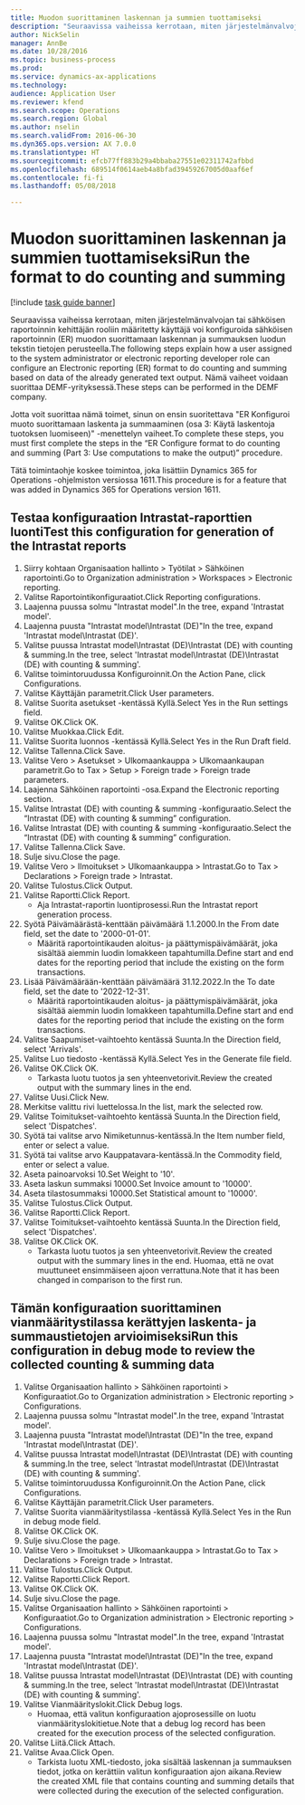 ```yaml
--- 
title: Muodon suorittaminen laskennan ja summien tuottamiseksi
description: "Seuraavissa vaiheissa kerrotaan, miten järjestelmänvalvojan tai sähköisen raportoinnin kehittäjän rooliin määritetty käyttäjä voi konfiguroida sähköisen raportoinnin (ER) muodon suorittamaan laskennan ja summauksen luodun tekstin tietojen perusteella."
author: NickSelin
manager: AnnBe
ms.date: 10/28/2016
ms.topic: business-process
ms.prod: 
ms.service: dynamics-ax-applications
ms.technology: 
audience: Application User
ms.reviewer: kfend
ms.search.scope: Operations
ms.search.region: Global
ms.author: nselin
ms.search.validFrom: 2016-06-30
ms.dyn365.ops.version: AX 7.0.0
ms.translationtype: HT
ms.sourcegitcommit: efcb77ff883b29a4bbaba27551e02311742afbbd
ms.openlocfilehash: 689514f0614aeb4a8bfad39459267005d0aaf6ef
ms.contentlocale: fi-fi
ms.lasthandoff: 05/08/2018

---
```

# <a name="run-the-format-to-do-counting-and-summing"></a><span data-ttu-id="7b3dd-103">Muodon suorittaminen laskennan ja summien tuottamiseksi</span><span class="sxs-lookup"><span data-stu-id="7b3dd-103">Run the format to do counting and summing</span></span>

[!include [task guide banner](../../includes/task-guide-banner.md)]

<span data-ttu-id="7b3dd-104">Seuraavissa vaiheissa kerrotaan, miten järjestelmänvalvojan tai sähköisen raportoinnin kehittäjän rooliin määritetty käyttäjä voi konfiguroida sähköisen raportoinnin (ER) muodon suorittamaan laskennan ja summauksen luodun tekstin tietojen perusteella.</span><span class="sxs-lookup"><span data-stu-id="7b3dd-104">The following steps explain how a user assigned to the system administrator or electronic reporting developer role can configure an Electronic reporting (ER) format to do counting and summing based on data of the already generated text output.</span></span> <span data-ttu-id="7b3dd-105">Nämä vaiheet voidaan suorittaa DEMF-yrityksessä.</span><span class="sxs-lookup"><span data-stu-id="7b3dd-105">These steps can be performed in the DEMF company.</span></span>

<span data-ttu-id="7b3dd-106">Jotta voit suorittaa nämä toimet, sinun on ensin suoritettava "ER Konfiguroi muoto suorittamaan laskenta ja summaaminen (osa 3: Käytä laskentoja tuotoksen luomiseen)" -menettelyn vaiheet.</span><span class="sxs-lookup"><span data-stu-id="7b3dd-106">To complete these steps, you must first complete the steps in the “ER Configure format to do counting and summing (Part 3: Use computations to make the output)” procedure.</span></span>

<span data-ttu-id="7b3dd-107">Tätä toimintaohje koskee toimintoa, joka lisättiin Dynamics 365 for Operations -ohjelmiston versiossa 1611.</span><span class="sxs-lookup"><span data-stu-id="7b3dd-107">This procedure is for a feature that was added in Dynamics 365 for Operations version 1611.</span></span>


## <a name="test-this-configuration-for-generation-of-the-intrastat-reports"></a><span data-ttu-id="7b3dd-108">Testaa konfiguraation Intrastat-raporttien luonti</span><span class="sxs-lookup"><span data-stu-id="7b3dd-108">Test this configuration for generation of the Intrastat reports</span></span>
1. <span data-ttu-id="7b3dd-109">Siirry kohtaan Organisaation hallinto > Työtilat > Sähköinen raportointi.</span><span class="sxs-lookup"><span data-stu-id="7b3dd-109">Go to Organization administration > Workspaces > Electronic reporting.</span></span>
2. <span data-ttu-id="7b3dd-110">Valitse Raportointikonfiguraatiot.</span><span class="sxs-lookup"><span data-stu-id="7b3dd-110">Click Reporting configurations.</span></span>
3. <span data-ttu-id="7b3dd-111">Laajenna puussa solmu "Intrastat model".</span><span class="sxs-lookup"><span data-stu-id="7b3dd-111">In the tree, expand 'Intrastat model'.</span></span>
4. <span data-ttu-id="7b3dd-112">Laajenna puusta "Intrastat model\Intrastat (DE)"</span><span class="sxs-lookup"><span data-stu-id="7b3dd-112">In the tree, expand 'Intrastat model\Intrastat (DE)'.</span></span>
5. <span data-ttu-id="7b3dd-113">Valitse puussa Intrastat model\Intrastat (DE)\Intrastat (DE) with counting & summing.</span><span class="sxs-lookup"><span data-stu-id="7b3dd-113">In the tree, select 'Intrastat model\Intrastat (DE)\Intrastat (DE) with counting & summing'.</span></span>
6. <span data-ttu-id="7b3dd-114">Valitse toimintoruudussa Konfiguroinnit.</span><span class="sxs-lookup"><span data-stu-id="7b3dd-114">On the Action Pane, click Configurations.</span></span>
7. <span data-ttu-id="7b3dd-115">Valitse Käyttäjän parametrit.</span><span class="sxs-lookup"><span data-stu-id="7b3dd-115">Click User parameters.</span></span>
8. <span data-ttu-id="7b3dd-116">Valitse Suorita asetukset -kentässä Kyllä.</span><span class="sxs-lookup"><span data-stu-id="7b3dd-116">Select Yes in the Run settings field.</span></span>
9. <span data-ttu-id="7b3dd-117">Valitse OK.</span><span class="sxs-lookup"><span data-stu-id="7b3dd-117">Click OK.</span></span>
10. <span data-ttu-id="7b3dd-118">Valitse Muokkaa.</span><span class="sxs-lookup"><span data-stu-id="7b3dd-118">Click Edit.</span></span>
11. <span data-ttu-id="7b3dd-119">Valitse Suorita luonnos -kentässä Kyllä.</span><span class="sxs-lookup"><span data-stu-id="7b3dd-119">Select Yes in the Run Draft field.</span></span>
12. <span data-ttu-id="7b3dd-120">Valitse Tallenna.</span><span class="sxs-lookup"><span data-stu-id="7b3dd-120">Click Save.</span></span>
13. <span data-ttu-id="7b3dd-121">Valitse Vero > Asetukset > Ulkomaankauppa > Ulkomaankaupan parametrit.</span><span class="sxs-lookup"><span data-stu-id="7b3dd-121">Go to Tax > Setup > Foreign trade > Foreign trade parameters.</span></span>
14. <span data-ttu-id="7b3dd-122">Laajenna Sähköinen raportointi -osa.</span><span class="sxs-lookup"><span data-stu-id="7b3dd-122">Expand the Electronic reporting section.</span></span>
15. <span data-ttu-id="7b3dd-123">Valitse Intrastat (DE) with counting & summing -konfiguraatio.</span><span class="sxs-lookup"><span data-stu-id="7b3dd-123">Select the “Intrastat (DE) with counting & summing” configuration.</span></span>
16. <span data-ttu-id="7b3dd-124">Valitse Intrastat (DE) with counting & summing -konfiguraatio.</span><span class="sxs-lookup"><span data-stu-id="7b3dd-124">Select the “Intrastat (DE) with counting & summing” configuration.</span></span>
17. <span data-ttu-id="7b3dd-125">Valitse Tallenna.</span><span class="sxs-lookup"><span data-stu-id="7b3dd-125">Click Save.</span></span>
18. <span data-ttu-id="7b3dd-126">Sulje sivu.</span><span class="sxs-lookup"><span data-stu-id="7b3dd-126">Close the page.</span></span>
19. <span data-ttu-id="7b3dd-127">Valitse Vero > Ilmoitukset > Ulkomaankauppa > Intrastat.</span><span class="sxs-lookup"><span data-stu-id="7b3dd-127">Go to Tax > Declarations > Foreign trade > Intrastat.</span></span>
20. <span data-ttu-id="7b3dd-128">Valitse Tulostus.</span><span class="sxs-lookup"><span data-stu-id="7b3dd-128">Click Output.</span></span>
21. <span data-ttu-id="7b3dd-129">Valitse Raportti.</span><span class="sxs-lookup"><span data-stu-id="7b3dd-129">Click Report.</span></span>
    * <span data-ttu-id="7b3dd-130">Aja Intrastat-raportin luontiprosessi.</span><span class="sxs-lookup"><span data-stu-id="7b3dd-130">Run the Intrastat report generation process.</span></span>  
22. <span data-ttu-id="7b3dd-131">Syötä Päivämäärästä-kenttään päivämäärä 1.1.2000.</span><span class="sxs-lookup"><span data-stu-id="7b3dd-131">In the From date field, set the date to '2000-01-01'.</span></span>
    * <span data-ttu-id="7b3dd-132">Määritä raportointikauden aloitus- ja päättymispäivämäärät, joka sisältää aiemmin luodin lomakkeen tapahtumilla.</span><span class="sxs-lookup"><span data-stu-id="7b3dd-132">Define start and end dates for the reporting period that include the existing on the form transactions.</span></span>  
23. <span data-ttu-id="7b3dd-133">Lisää Päivämäärään-kenttään päivämäärä 31.12.2022.</span><span class="sxs-lookup"><span data-stu-id="7b3dd-133">In the To date field, set the date to '2022-12-31'.</span></span>
    * <span data-ttu-id="7b3dd-134">Määritä raportointikauden aloitus- ja päättymispäivämäärät, joka sisältää aiemmin luodin lomakkeen tapahtumilla.</span><span class="sxs-lookup"><span data-stu-id="7b3dd-134">Define start and end dates for the reporting period that include the existing on the form transactions.</span></span>  
24. <span data-ttu-id="7b3dd-135">Valitse Saapumiset-vaihtoehto kentässä Suunta.</span><span class="sxs-lookup"><span data-stu-id="7b3dd-135">In the Direction field, select 'Arrivals'.</span></span>
25. <span data-ttu-id="7b3dd-136">Valitse Luo tiedosto -kentässä Kyllä.</span><span class="sxs-lookup"><span data-stu-id="7b3dd-136">Select Yes in the Generate file field.</span></span>
26. <span data-ttu-id="7b3dd-137">Valitse OK.</span><span class="sxs-lookup"><span data-stu-id="7b3dd-137">Click OK.</span></span>
    * <span data-ttu-id="7b3dd-138">Tarkasta luotu tuotos ja sen yhteenvetorivit.</span><span class="sxs-lookup"><span data-stu-id="7b3dd-138">Review the created output with the summary lines in the end.</span></span>  
27. <span data-ttu-id="7b3dd-139">Valitse Uusi.</span><span class="sxs-lookup"><span data-stu-id="7b3dd-139">Click New.</span></span>
28. <span data-ttu-id="7b3dd-140">Merkitse valittu rivi luettelossa.</span><span class="sxs-lookup"><span data-stu-id="7b3dd-140">In the list, mark the selected row.</span></span>
29. <span data-ttu-id="7b3dd-141">Valitse Toimitukset-vaihtoehto kentässä Suunta.</span><span class="sxs-lookup"><span data-stu-id="7b3dd-141">In the Direction field, select 'Dispatches'.</span></span>
30. <span data-ttu-id="7b3dd-142">Syötä tai valitse arvo Nimiketunnus-kentässä.</span><span class="sxs-lookup"><span data-stu-id="7b3dd-142">In the Item number field, enter or select a value.</span></span>
31. <span data-ttu-id="7b3dd-143">Syötä tai valitse arvo Kauppatavara-kentässä.</span><span class="sxs-lookup"><span data-stu-id="7b3dd-143">In the Commodity field, enter or select a value.</span></span>
32. <span data-ttu-id="7b3dd-144">Aseta painoarvoksi 10.</span><span class="sxs-lookup"><span data-stu-id="7b3dd-144">Set Weight to '10'.</span></span>
33. <span data-ttu-id="7b3dd-145">Aseta laskun summaksi 10000.</span><span class="sxs-lookup"><span data-stu-id="7b3dd-145">Set Invoice amount to '10000'.</span></span>
34. <span data-ttu-id="7b3dd-146">Aseta tilastosummaksi 10000.</span><span class="sxs-lookup"><span data-stu-id="7b3dd-146">Set Statistical amount to '10000'.</span></span>
35. <span data-ttu-id="7b3dd-147">Valitse Tulostus.</span><span class="sxs-lookup"><span data-stu-id="7b3dd-147">Click Output.</span></span>
36. <span data-ttu-id="7b3dd-148">Valitse Raportti.</span><span class="sxs-lookup"><span data-stu-id="7b3dd-148">Click Report.</span></span>
37. <span data-ttu-id="7b3dd-149">Valitse Toimitukset-vaihtoehto kentässä Suunta.</span><span class="sxs-lookup"><span data-stu-id="7b3dd-149">In the Direction field, select 'Dispatches'.</span></span>
38. <span data-ttu-id="7b3dd-150">Valitse OK.</span><span class="sxs-lookup"><span data-stu-id="7b3dd-150">Click OK.</span></span>
    * <span data-ttu-id="7b3dd-151">Tarkasta luotu tuotos ja sen yhteenvetorivit.</span><span class="sxs-lookup"><span data-stu-id="7b3dd-151">Review the created output with the summary lines in the end.</span></span> <span data-ttu-id="7b3dd-152">Huomaa, että ne ovat muuttuneet ensimmäiseen ajoon verrattuna.</span><span class="sxs-lookup"><span data-stu-id="7b3dd-152">Note that it has been changed in comparison to the first run.</span></span>  

## <a name="run-this-configuration-in-debug-mode-to-review-the-collected-counting--summing-data"></a><span data-ttu-id="7b3dd-153">Tämän konfiguraation suorittaminen vianmääritystilassa kerättyjen laskenta- ja summaustietojen arvioimiseksi</span><span class="sxs-lookup"><span data-stu-id="7b3dd-153">Run this configuration in debug mode to review the collected counting & summing data</span></span>
1. <span data-ttu-id="7b3dd-154">Valitse Organisaation hallinto > Sähköinen raportointi > Konfiguraatiot.</span><span class="sxs-lookup"><span data-stu-id="7b3dd-154">Go to Organization administration > Electronic reporting > Configurations.</span></span>
2. <span data-ttu-id="7b3dd-155">Laajenna puussa solmu "Intrastat model".</span><span class="sxs-lookup"><span data-stu-id="7b3dd-155">In the tree, expand 'Intrastat model'.</span></span>
3. <span data-ttu-id="7b3dd-156">Laajenna puusta "Intrastat model\Intrastat (DE)"</span><span class="sxs-lookup"><span data-stu-id="7b3dd-156">In the tree, expand 'Intrastat model\Intrastat (DE)'.</span></span>
4. <span data-ttu-id="7b3dd-157">Valitse puussa Intrastat model\Intrastat (DE)\Intrastat (DE) with counting & summing.</span><span class="sxs-lookup"><span data-stu-id="7b3dd-157">In the tree, select 'Intrastat model\Intrastat (DE)\Intrastat (DE) with counting & summing'.</span></span>
5. <span data-ttu-id="7b3dd-158">Valitse toimintoruudussa Konfiguroinnit.</span><span class="sxs-lookup"><span data-stu-id="7b3dd-158">On the Action Pane, click Configurations.</span></span>
6. <span data-ttu-id="7b3dd-159">Valitse Käyttäjän parametrit.</span><span class="sxs-lookup"><span data-stu-id="7b3dd-159">Click User parameters.</span></span>
7. <span data-ttu-id="7b3dd-160">Valitse Suorita vianmääritystilassa -kentässä Kyllä.</span><span class="sxs-lookup"><span data-stu-id="7b3dd-160">Select Yes in the Run in debug mode field.</span></span>
8. <span data-ttu-id="7b3dd-161">Valitse OK.</span><span class="sxs-lookup"><span data-stu-id="7b3dd-161">Click OK.</span></span>
9. <span data-ttu-id="7b3dd-162">Sulje sivu.</span><span class="sxs-lookup"><span data-stu-id="7b3dd-162">Close the page.</span></span>
10. <span data-ttu-id="7b3dd-163">Valitse Vero > Ilmoitukset > Ulkomaankauppa > Intrastat.</span><span class="sxs-lookup"><span data-stu-id="7b3dd-163">Go to Tax > Declarations > Foreign trade > Intrastat.</span></span>
11. <span data-ttu-id="7b3dd-164">Valitse Tulostus.</span><span class="sxs-lookup"><span data-stu-id="7b3dd-164">Click Output.</span></span>
12. <span data-ttu-id="7b3dd-165">Valitse Raportti.</span><span class="sxs-lookup"><span data-stu-id="7b3dd-165">Click Report.</span></span>
13. <span data-ttu-id="7b3dd-166">Valitse OK.</span><span class="sxs-lookup"><span data-stu-id="7b3dd-166">Click OK.</span></span>
14. <span data-ttu-id="7b3dd-167">Sulje sivu.</span><span class="sxs-lookup"><span data-stu-id="7b3dd-167">Close the page.</span></span>
15. <span data-ttu-id="7b3dd-168">Valitse Organisaation hallinto > Sähköinen raportointi > Konfiguraatiot.</span><span class="sxs-lookup"><span data-stu-id="7b3dd-168">Go to Organization administration > Electronic reporting > Configurations.</span></span>
16. <span data-ttu-id="7b3dd-169">Laajenna puussa solmu "Intrastat model".</span><span class="sxs-lookup"><span data-stu-id="7b3dd-169">In the tree, expand 'Intrastat model'.</span></span>
17. <span data-ttu-id="7b3dd-170">Laajenna puusta "Intrastat model\Intrastat (DE)"</span><span class="sxs-lookup"><span data-stu-id="7b3dd-170">In the tree, expand 'Intrastat model\Intrastat (DE)'.</span></span>
18. <span data-ttu-id="7b3dd-171">Valitse puussa Intrastat model\Intrastat (DE)\Intrastat (DE) with counting & summing.</span><span class="sxs-lookup"><span data-stu-id="7b3dd-171">In the tree, select 'Intrastat model\Intrastat (DE)\Intrastat (DE) with counting & summing'.</span></span>
19. <span data-ttu-id="7b3dd-172">Valitse Vianmäärityslokit.</span><span class="sxs-lookup"><span data-stu-id="7b3dd-172">Click Debug logs.</span></span>
    * <span data-ttu-id="7b3dd-173">Huomaa, että valitun konfiguraation ajoprosessille on luotu vianmäärityslokitietue.</span><span class="sxs-lookup"><span data-stu-id="7b3dd-173">Note that a debug log record has been created for the execution process of the selected configuration.</span></span>  
20. <span data-ttu-id="7b3dd-174">Valitse Liitä.</span><span class="sxs-lookup"><span data-stu-id="7b3dd-174">Click Attach.</span></span>
21. <span data-ttu-id="7b3dd-175">Valitse Avaa.</span><span class="sxs-lookup"><span data-stu-id="7b3dd-175">Click Open.</span></span>
    * <span data-ttu-id="7b3dd-176">Tarkista luotu XML-tiedosto, joka sisältää laskennan ja summauksen tiedot, jotka on kerättiin valitun konfiguraation ajon aikana.</span><span class="sxs-lookup"><span data-stu-id="7b3dd-176">Review the created XML file that contains counting and summing details that were collected during the execution of the selected configuration.</span></span>  


